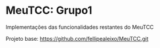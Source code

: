 # MeuTCC: Grupo1
Implementações das funcionalidades restantes do MeuTCC

Projeto base: https://github.com/fellipealeixo/MeuTCC.git

